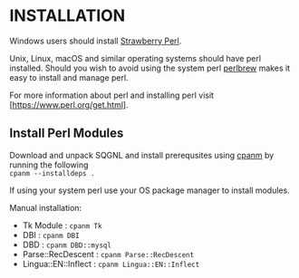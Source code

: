 # INSTALLATION

Windows users should install [Strawberry Perl](http://strawberryperl.com/). 

Unix, Linux, macOS and similar operating systems should have perl installed.
Should you wish to avoid using the system perl [perlbrew](https://perlbrew.pl)
makes it easy to install and manage perl.

For more information about perl and installing perl visit
[https://www.perl.org/get.html].

## Install Perl Modules

Download and unpack SQGNL and install prerequsites using
[cpanm](https://metacpan.org/pod/cpanm) by running the following  
`cpanm --installdeps .`

If using your system perl use your OS package manager to install modules.

Manual installation:

- Tk Module : `cpanm Tk`
- DBI : `cpanm DBI`
- DBD : `cpanm DBD::mysql`
- Parse::RecDescent : `cpanm Parse::RecDescent`
- Lingua::EN::Inflect : `cpanm Lingua::EN::Inflect`
